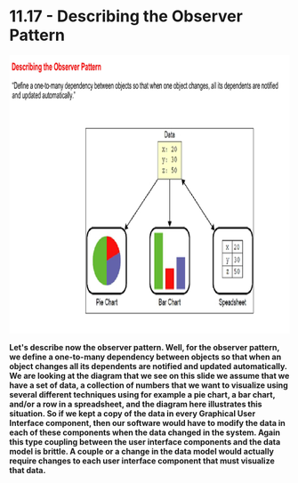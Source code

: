 # 11.17 - Describing the Observer Pattern

<img src="/images/11_17_01.jpg" width="800" height="500">

**Let's describe now the observer pattern. Well, for the observer pattern, we define a one-to-many dependency between objects so that when an object changes all its dependents are notified and updated automatically. We are looking at the diagram that we see on this slide we assume that we have a set of data, a collection of numbers that we want to visualize using several different techniques using for example a pie chart, a bar chart, and/or a row in a spreadsheet, and the diagram here illustrates this situation. So if we kept a copy of the data in every Graphical User Interface component, then our software would have to modify the data in each of these components when the data changed in the system. Again this type coupling between the user interface components and the data model is brittle. A couple or a change in the data model would actually require changes to each user interface component that must visualize that data.**